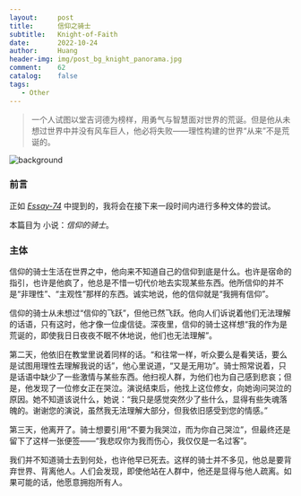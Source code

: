 ```yaml
---
layout:     post
title:      信仰之骑士
subtitle:   Knight-of-Faith
date:       2022-10-24
author:     Huang
header-img: img/post_bg_knight_panorama.jpg
comment:    62
catalog:    false
tags:
   - Other
---
```


> 一个人试图以堂吉诃德为榜样，用勇气与智慧面对世界的荒诞。但是他从未想过世界中并没有风车巨人，他必将失败——理性构建的世界“从来”不是荒诞的。

![background](https://huang-feiyu.github.io/img/post_bg_knight_panorama.jpg)

### 前言

正如 [*Essay-74*](https://xn--29s704loyd.com/2022/10/09/Essay-74/) 中提到的，我将会在接下来一段时间内进行多种文体的尝试。

本篇目为 小说：*信仰的骑士*。

### 主体

信仰的骑士生活在世界之中，他向来不知道自己的信仰到底是什么。也许是宿命的指引，也许是他疯了，他总是不惜一切代价地去实现某些东西。他所信仰的并不是“非理性”、“主观性”那样的东西。诚实地说，他的信仰就是“我拥有信仰”。

信仰的骑士从未想过“信仰的飞跃”，但他已然飞跃。他向人们诉说着他们无法理解的话语，只有这时，他才像一位虔信徒。深夜里，信仰的骑士这样想“我的作为是荒诞的，即使我日日夜夜不眠不休地说，他们也无法理解”。

第二天，他依旧在教堂里说着同样的话。“和往常一样，听众要么是看笑话，要么是试图用理性去理解我说的话”，他心里说道，“又是无用功”。骑士照常说着，只是话语中缺少了一些激情与某些东西。他扫视人群，为他们也为自己感到悲哀；但是，他发现了一位修女正在哭泣。演说结束后，他找上这位修女，向她询问哭泣的原因。她不知道该说什么，她说：“我只是感觉突然少了些什么，显得有些失魂落魄的。谢谢您的演说，虽然我无法理解大部分，但我依旧感受到您的情感。”

第三天，他离开了。骑士想要引用“不要为我哭泣，而为你自己哭泣”，但最终还是留下了这样一张便签——“我悲叹你为我而伤心，我仅仅是一名过客”。

我们并不知道骑士去到何处，也许他早已死去。这样的骑士并不多见，他总是要背弃世界、背离他人。人们会发现，即使他站在人群中，他还是显得与他人疏离。如果可能的话，他愿意拥抱所有人。

